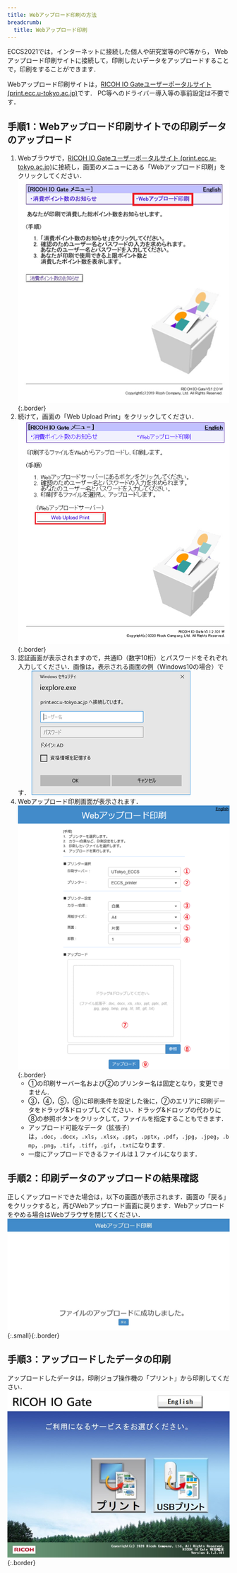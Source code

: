 ```yaml
---
title: Webアップロード印刷の方法
breadcrumb:
  title: Webアップロード印刷
---
```


ECCS2021では，インターネットに接続した個人や研究室等のPC等から， Webアップロード印刷サイトに接続して，印刷したいデータをアップロードすることで，印刷をすることができます．

Webアップロード印刷サイトは，[RICOH IO Gateユーザーポータルサイト (print.ecc.u-tokyo.ac.jp)](https://print.ecc.u-tokyo.ac.jp/)です．
PC等へのドライバー導入等の事前設定は不要です．

## 手順1：Webアップロード印刷サイトでの印刷データのアップロード
1. Webブラウザで，[RICOH IO Gateユーザーポータルサイト (print.ecc.u-tokyo.ac.jp)](https://print.ecc.u-tokyo.ac.jp/)に接続し，画面のメニューにある「Webアップロード印刷」をクリックしてください．
   ![](web-upload-1.png){:.border}
2. 続けて，画面の「Web Upload Print」をクリックしてください．
   ![](web-upload-2.png){:.border}
3. 認証画面が表示されますので，共通ID（数字10桁）とパスワードをそれぞれ入力してください．画像は，表示される画面の例（Windows10の場合）です．
   ![](web-upload-3.png)
4. Webアップロード印刷画面が表示されます．
   ![](web-upload-4.png){:.border}
   - ①の印刷サーバー名および②のプリンター名は固定となり，変更できません．
   - ③，④，⑤，⑥に印刷条件を設定した後に，⑦のエリアに印刷データをドラッグ&ドロップしてください．ドラッグ&ドロップの代わりに⑧の参照ボタンをクリックして，ファイルを指定することもできます．
   - アップロード可能なデータ（拡張子）は，`.doc`，`.docx`，`.xls`，`.xlsx`，`.ppt`，`.pptx`，`.pdf`，`.jpg`，`.jpeg`，`.bmp`，`.png`，`.tif`，`.tiff`，`.gif`，`.txt`になります．
   - 一度にアップロードできるファイルは１ファイルになります．
  
## 手順2：印刷データのアップロードの結果確認
正しくアップロードできた場合は，以下の画面が表示されます．画面の「戻る」をクリックすると，再びWebアップロード画面に戻ります．Webアップロードをやめる場合はWebブラウザを閉じてください．
![](web-upload-5.png){:.small}{:.border}

## 手順3：アップロードしたデータの印刷
アップロードしたデータは，印刷ジョブ操作機の「プリント」から印刷してください．
![](web-upload-6.jpg){:.border}